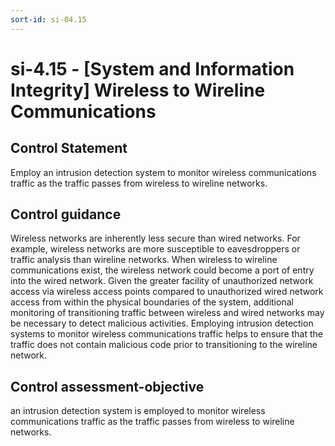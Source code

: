 ```yaml
---
sort-id: si-04.15
---
```


# si-4.15 - \[System and Information Integrity\] Wireless to Wireline Communications

## Control Statement

Employ an intrusion detection system to monitor wireless communications traffic as the traffic passes from wireless to wireline networks.

## Control guidance

Wireless networks are inherently less secure than wired networks. For example, wireless networks are more susceptible to eavesdroppers or traffic analysis than wireline networks. When wireless to wireline communications exist, the wireless network could become a port of entry into the wired network. Given the greater facility of unauthorized network access via wireless access points compared to unauthorized wired network access from within the physical boundaries of the system, additional monitoring of transitioning traffic between wireless and wired networks may be necessary to detect malicious activities. Employing intrusion detection systems to monitor wireless communications traffic helps to ensure that the traffic does not contain malicious code prior to transitioning to the wireline network.

## Control assessment-objective

an intrusion detection system is employed to monitor wireless communications traffic as the traffic passes from wireless to wireline networks.
